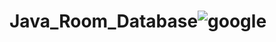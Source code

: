 # Java_Room_Database![google](https://user-images.githubusercontent.com/60017090/227721672-d3c1ace7-e833-48f1-825c-38b418f47b70.png)

